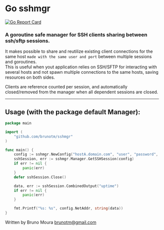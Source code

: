 Go sshmgr
====
[![Go Report Card](https://goreportcard.com/badge/github.com/brunotm/sshmgr)](https://goreportcard.com/report/github.com/brunotm/sshmgr)

### A goroutine safe manager for SSH clients sharing between ssh/sftp sessions.

It makes possible to share and reutilize existing client connections for the same host `made with the same user and port` between multiple sessions and goroutines.</br>
This is useful when yout application relies on SSH/SFTP for interacting with several hosts and not spawn multiple connections to the same hosts, saving resources on both sides.

Clients are reference counted per session, and automatically closed/removed from the manager when all dependent sessions are closed.

-----------------------------------------------------------
## Usage (with the package default Manager):

```go
package main

import (
	"github.com/brunotm/sshmgr"
)

func main() {
	config := sshmgr.NewConfig("hostA.domain.com", "user", "password", "or_key_file_path")
	sshSession, err := sshmgr.Manager.GetSSHSession(config)
	if err != nil {
		panic(err)
	}
	defer sshSession.Close()

	data, err := sshSession.CombinedOutput("uptime")
	if err != nil {
		panic(err)
	}

	fmt.Printf("%s: %s", config.NetAddr, string(data))
}
```

Written by Bruno Moura <brunotm@gmail.com>